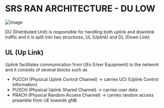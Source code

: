 # SRS RAN ARCHITECTURE - DU LOW
![image](https://github.com/bmw-ece-ntust/internship/assets/123167913/b97fe877-49d4-4ffe-88df-83645d374314)

DU (Distributed Unit) is responsible for handling both uplink and downlink traffic and it is split into two structures, UL (Uplink) 
and DL (Down Link) 

## UL (Up Link)
Uplink facilitates communication from UEs (User Equipment) to the network and it consists of several blocks such as
- PUCCH (Physical Uplink Control Channel) -> carries UCI (Uplink Control Information)
- PUSCH (Physical Uplink Shared Channel) -> carries user data
- PRACH (Physical Random Access Channel) -> carries random access preamble from UE towards gNB 
